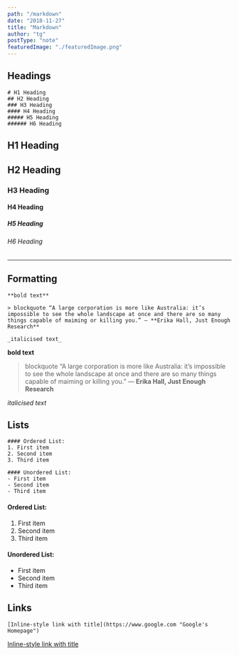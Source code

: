 ```yaml
---
path: "/markdown"
date: "2018-11-27"
title: "Markdown"
author: "tg"
postType: "note"
featuredImage: "./featuredImage.png"
---
```


## Headings
<section>

```
# H1 Heading
## H2 Heading
### H3 Heading
#### H4 Heading
##### H5 Heading
###### H6 Heading
```
# H1 Heading
## H2 Heading
### H3 Heading
#### H4 Heading
##### H5 Heading
###### H6 Heading

</section>

***

## Formatting
```
**bold text**

> blockquote “A large corporation is more like Australia: it’s impossible to see the whole landscape at once and there are so many things capable of maiming or killing you.” ― **Erika Hall, Just Enough Research**

_italicised text_
```
**bold text**

> blockquote “A large corporation is more like Australia: it’s impossible to see the whole landscape at once and there are so many things capable of maiming or killing you.” ― **Erika Hall, Just Enough Research**

_italicised text_

## Lists
```
#### Ordered List:
1. First item
2. Second item
3. Third item

#### Unordered List:
- First item
- Second item
- Third item
```
#### Ordered List:
1. First item
2. Second item
3. Third item

#### Unordered List:
- First item
- Second item
- Third item

## Links
```
[Inline-style link with title](https://www.google.com "Google's Homepage")

```
[Inline-style link with title](https://www.google.com "Google's Homepage")
